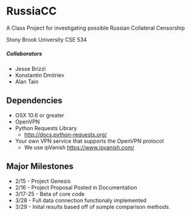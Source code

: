 # RussiaCC
A Class Project for investigating possible Russian Collateral Censorship

Stony Brook University CSE 534

##### Collaborators
- Jesse Brizzi
- Konstantin Dmitriev
- Alan Tain

## Dependencies
- OSX 10.6 or greater
- OpenVPN
- Python Requests Library 
    - http://docs.python-requests.org/
- Your own VPN service that supports the OpenVPN protocol
    - We use ipVanish https://www.ipvanish.com/

## Major Milestones 
- 2/15 - Project Genesis 
- 2/16 - Project Proposal Posted in Documentation 
- 3/17-25 - Beta of core code
- 3/28 - Full data connection functionaly implemented
- 3/29 - Inital results based off of sumple comparison methods. 

